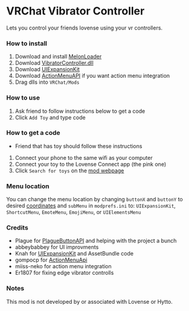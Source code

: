 # VRChat Vibrator Controller

Lets you control your friends lovense using your vr controllers.

### How to install
1. Download and install [MelonLoader](https://melonwiki.xyz/#/README)
2. Download [VibratorController.dll](https://github.com/markviews/VRChatVibratorController/releases)
3. Download [UIExpansionKit](https://github.com/knah/VRCMods)
4. Download [ActionMenuAPI](https://github.com/gompocp/ActionMenuApi/releases) if you want action menu integration
5. Drag dlls into `VRChat/Mods`

### How to use
1. Ask friend to follow instructions below to get a code
2. Click `Add Toy` and type code

### How to get a code
* Friend that has toy should follow these instructions
1. Connect your phone to the same wifi as your computer
2. Connect your toy to the Lovense Connect app (the pink one)
3. Click `Search for toys` on the [mod webpage](https://remote.markstuff.net/)

### Menu location
You can change the menu location by changing `buttonX` and `buttonY` to desired [coordinates](https://i.ibb.co/bFWzzq8/Coordinates-1.png) and `subMenu` in `modprefs.ini` to:
`UIExpansionKit`, `ShortcutMenu`, `EmoteMenu`, `EmojiMenu`, or `UIElementsMenu`

### Credits
* Plague for [PlagueButtonAPI](https://github.com/OFWModz/PlagueButtonAPI) and helping with the project a bunch
* abbeybabbey for UI improvments
* Knah for [UIExpansionKit](https://github.com/knah/VRCMods) and AssetBundle code
* gompocp for [ActionMenuApi](https://github.com/gompocp/ActionMenuApi)
* miiss-neko for action menu integration
* Er1807 for fixing edge vibrator controlls

### Notes
This mod is not developed by or associated with Lovense or Hytto.
